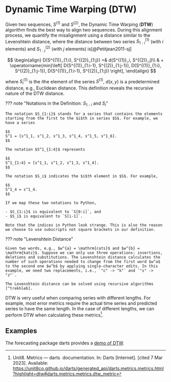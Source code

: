 # Dynamic Time Warping (**DTW**)

Given two sequences, $S^{(1)}$ and $S^{(2)}$, the Dynamic Time Warping (**DTW**) algorithm finds the best way to align two sequences. During this alignment process, we quantify the misalignment using a distance similar to the Levenshtein distance, where the distance between two series $S^{(1)}_{1:i}$ (with $i$ elements) and $S^{(2)}_{1:j}$ (with $j$ elements) is[@Petitjean2011-sj]

$$
\begin{align}
D(S^{(1)}_{1:i}, S^{(2)}_{1:j}) =& d(S^{(1)}_i, S^{(2)}_j)\\
& + \operatorname{min}\left[ D(S^{(1)}_{1:i-1}, S^{(2)}_{1:j-1}), D(S^{(1)}_{1:i}, S^{(2)}_{1:j-1}), D(S^{(1)}_{1:i-1}, S^{(2)}_{1:j}) \right],
\end{align}
$$

where $S^{(1)}_i$ is the $i$the element of the series $S^{(1)}$, $d(x,y)$ is a predetermined distance, e.g., Euclidean distance. This definition reveals the recursive nature of the DTW distance.


??? note "Notations in the Definition: $S_{1:i}$ and $S_{i}$"

    The notation $S_{1:i}$ stands for a series that contains the elements starting from the first to the $i$th in series $S$. For example, we have a series

    $$
    S^1 = [s^1_1, s^1_2, s^1_3, s^1_4, s^1_5, s^1_6].
    $$

    The notation $S^1_{1:4}$ represents

    $$
    S^1_{1:4} = [s^1_1, s^1_2, s^1_3, s^1_4].
    $$

    The notation $S_i$ indicates the $i$th element in $S$. For example,

    $$
    S^1_4 = s^1_4.
    $$

    If we map these two notations to Python,

    - $S_{1:i}$ is equivalent to `S[0:i]`, and
    - $S_i$ is equivalent to `S[i-1]`.

    Note that the indices in Python look strange. This is also the reason we choose to use subscripts not square brackets in our definition.



??? note "Levenshtein Distance"

    Given two words, e.g., $w^{a} = \mathrm{cats}$ and $w^{b} = \mathrm{katz}$. Suppose we can only use three operations: insertions, deletions and substitutions. The Levenshtein distance calculates the number of such operations needed to change from the first word $w^a$ to the second one $w^b$ by applying single-character edits. In this example, we need two replacements, i.e., `"c" -> "k"` and `"s" -> "z"`.

    The Levenshtein distance can be solved using recursive algorithms [^trekhleb].

DTW is very useful when comparing series with different lengths. For example, most error metrics require the actual time series and predicted series to have the same length. In the case of different lengths, we can perform DTW when calculating these metrics[^darts-dtw-metric].


## Examples

The forecasting package darts provides a [demo of DTW](https://unit8co.github.io/darts/examples/12-Dynamic-Time-Warping-example.html).


[^trekhleb]: trekhleb. javascript-algorithms/src/algorithms/string/levenshtein-distance at master · trekhleb/javascript-algorithms. In: GitHub [Internet]. [cited 27 Jul 2022]. Available: https://github.com/trekhleb/javascript-algorithms/tree/master/src/algorithms/string/levenshtein-distance
[^darts-dtw-metric]: Unit8. Metrics — darts  documentation. In: Darts [Internet]. [cited 7 Mar 2023]. Available: https://unit8co.github.io/darts/generated_api/darts.metrics.metrics.html?highlight=dtw#darts.metrics.metrics.dtw_metric
